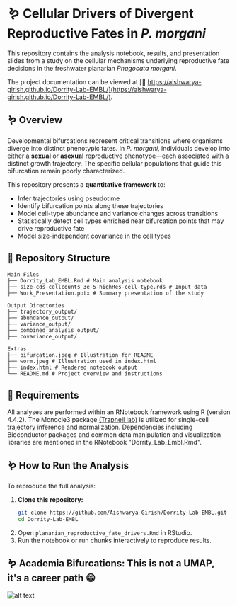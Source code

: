 # 🪱 Cellular Drivers of Divergent Reproductive Fates in *P. morgani*

This repository contains the analysis notebook, results, and presentation slides from a study on the cellular mechanisms underlying reproductive fate decisions in the freshwater planarian *Phagocata morgani*.

The project documentation can be viewed at [🔗 https://aishwarya-girish.github.io/Dorrity-Lab-EMBL/](https://aishwarya-girish.github.io/Dorrity-Lab-EMBL/).

## 🪱 Overview

Developmental bifurcations represent critical transitions where organisms diverge into distinct phenotypic fates. In *P. morgani*, individuals develop into either a **sexual** or **asexual** reproductive phenotype—each associated with a distinct growth trajectory. The specific cellular populations that guide this bifurcation remain poorly characterized.

This repository presents a **quantitative framework** to:

- Infer trajectories using pseudotime
- Identify bifurcation points along these trajectories
- Model cell-type abundance and variance changes across transitions
- Statistically detect cell types enriched near bifurcation points that may drive reproductive fate
- Model size-independent covariance in the cell types

## 📂 Repository Structure
```
Main Files
├── Dorrity_Lab_EMBL.Rmd # Main analysis notebook
├── size-cds-cellcounts_3e-5-highRes-cell-type.rds # Input data
├── Work_Presentation.pptx # Summary presentation of the study

Output Directories
├── trajectory_output/ 
├── abundance_output/
├── variance_output/
├── combined_analysis_output/
├── covariance_output/

Extras
├── bifurcation.jpeg # Illustration for README
├── worm.jpeg # Illustration used in index.html
├── index.html # Rendered notebook output
└── README.md # Project overview and instructions
```

## 📎 Requirements

All analyses are performed within an RNotebook framework using R (version 4.4.2). The Monocle3 package [(Trapnell lab)](https://github.com/cole-trapnell-lab/monocle3) is utilized for single-cell trajectory inference and normalization. Dependencies including Bioconductor packages and common data manipulation and visualization libraries are mentioned in the RNotebook "Dorrity_Lab_Embl.Rmd".

## 🪱 How to Run the Analysis

To reproduce the full analysis:

1. **Clone this repository:**
   ```bash
   git clone https://github.com/Aishwarya-Girish/Dorrity-Lab-EMBL.git
   cd Dorrity-Lab-EMBL
2. Open `planarian_reproductive_fate_drivers.Rmd` in RStudio.
3. Run the notebook or run chunks interactively to reproduce results.

## 🪱 Academia Bifurcations: This is not a UMAP, it's a career path 😁

![alt text](https://github.com/Aishwarya-Girish/Dorrity-Lab-EMBL/blob/main/bifurcation.jpeg)
